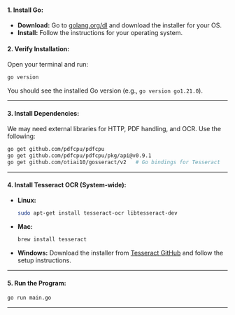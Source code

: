 #### **1. Install Go:**
   - **Download:** Go to [golang.org/dl](https://golang.org/dl/) and download the installer for your OS.
   - **Install:** Follow the instructions for your operating system.

#### **2. Verify Installation:**
   Open your terminal and run:
   ```bash
   go version
   ```
   You should see the installed Go version (e.g., `go version go1.21.0`).

---

#### **3. Install Dependencies:**
   We may need external libraries for HTTP, PDF handling, and OCR. Use the following:
   ```bash
   go get github.com/pdfcpu/pdfcpu
   go get github.com/pdfcpu/pdfcpu/pkg/api@v0.9.1
   go get github.com/otiai10/gosseract/v2   # Go bindings for Tesseract
   ```

---

#### **4. Install Tesseract OCR (System-wide):**

   - **Linux:** 
     ```bash
     sudo apt-get install tesseract-ocr libtesseract-dev
     ```
   - **Mac:** 
     ```bash
     brew install tesseract
     ```
   - **Windows:** 
     Download the installer from [Tesseract GitHub](https://github.com/tesseract-ocr/tesseract) and follow the setup instructions.

---

#### **5. Run the Program:**
   ```bash
   go run main.go
   ```

---
